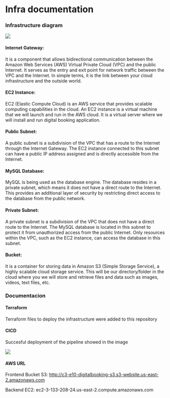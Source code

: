 # Infra documentation

### Infrastructure diagram

![](https://i.postimg.cc/5t2gSXGD/disen-odered.jpg)

#### Internet Gateway: 
It is a component that allows bidirectional communication between the Amazon Web Services (AWS) Virtual Private Cloud (VPC) and the public Internet. It serves as the entry and exit point for network traffic between the VPC and the Internet. In simple terms, it is the link between your cloud infrastructure and the outside world.

#### EC2 Instance: 
EC2 (Elastic Compute Cloud) is an AWS service that provides scalable computing capabilities in the cloud. An EC2 instance is a virtual machine that we will launch and run in the AWS cloud. It is a virtual server where we will install and run digital booking application.

#### Public Subnet: 
A public subnet is a subdivision of the VPC that has a route to the Internet through the Internet Gateway. The EC2 instance connected to this subnet can have a public IP address assigned and is directly accessible from the Internet.

#### MySQL Database: 
MySQL is being used as the database engine. The database resides in a private subnet, which means it does not have a direct route to the Internet. This provides an additional layer of security by restricting direct access to the database from the public network.

#### Private Subnet: 
A private subnet is a subdivision of the VPC that does not have a direct route to the Internet. The MySQL database is located in this subnet to protect it from unauthorized access from the public Internet. Only resources within the VPC, such as the EC2 instance, can access the database in this subnet.

#### Bucket: 
It is a container for storing data in Amazon S3 (Simple Storage Service), a highly scalable cloud storage service. This will be our directory/folder in the cloud where you we will store and retrieve files and data such as images, videos, text files, etc.

### Documentacion

#### Terraform
Terraform files to deploy the infrastructure were added to this repository

#### CICD
Succesful deployment of the pipeline showed in the image

![](https://i.postimg.cc/501JqdP4/CICD-Digitalbooking.png)

#### AWS URL
Frontend Bucket S3:
http://c3-e10-digitalbooking-s3.s3-website.us-east-2.amazonaws.com

Backend EC2:
ec2-3-133-208-24.us-east-2.compute.amazonaws.com
